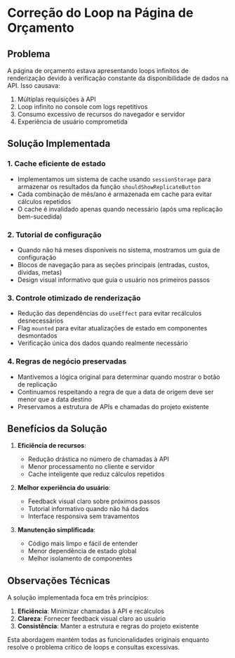 # Correção do Loop na Página de Orçamento

## Problema

A página de orçamento estava apresentando loops infinitos de renderização devido à verificação constante da disponibilidade de dados na API. Isso causava:

1. Múltiplas requisições à API
2. Loop infinito no console com logs repetitivos
3. Consumo excessivo de recursos do navegador e servidor
4. Experiência de usuário comprometida

## Solução Implementada

### 1. Cache eficiente de estado

- Implementamos um sistema de cache usando `sessionStorage` para armazenar os resultados da função `shouldShowReplicateButton`
- Cada combinação de mês/ano é armazenada em cache para evitar cálculos repetidos
- O cache é invalidado apenas quando necessário (após uma replicação bem-sucedida)

### 2. Tutorial de configuração

- Quando não há meses disponíveis no sistema, mostramos um guia de configuração
- Blocos de navegação para as seções principais (entradas, custos, dívidas, metas)
- Design visual informativo que guia o usuário nos primeiros passos

### 3. Controle otimizado de renderização

- Redução das dependências do `useEffect` para evitar recálculos desnecessários
- Flag `mounted` para evitar atualizações de estado em componentes desmontados
- Verificação única dos dados quando realmente necessário

### 4. Regras de negócio preservadas

- Mantivemos a lógica original para determinar quando mostrar o botão de replicação
- Continuamos respeitando a regra de que a data de origem deve ser menor que a data destino
- Preservamos a estrutura de APIs e chamadas do projeto existente

## Benefícios da Solução

1. **Eficiência de recursos**:
   - Redução drástica no número de chamadas à API
   - Menor processamento no cliente e servidor
   - Cache inteligente que reduz cálculos repetidos

2. **Melhor experiência do usuário**:
   - Feedback visual claro sobre próximos passos
   - Tutorial informativo quando não há dados
   - Interface responsiva sem travamentos

3. **Manutenção simplificada**:
   - Código mais limpo e fácil de entender
   - Menor dependência de estado global
   - Melhor isolamento de componentes

## Observações Técnicas

A solução implementada foca em três princípios:

1. **Eficiência**: Minimizar chamadas à API e recálculos
2. **Clareza**: Fornecer feedback visual claro ao usuário
3. **Consistência**: Manter a estrutura e regras do projeto existente

Esta abordagem mantém todas as funcionalidades originais enquanto resolve o problema crítico de loops e consultas excessivas.
